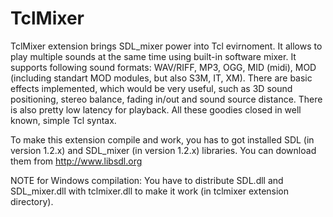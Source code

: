 # TclMixer
TclMixer extension brings SDL_mixer power into Tcl evirnoment.
It allows to play multiple sounds at the same time using built-in
software mixer. It supports following sound formats: WAV/RIFF,
MP3, OGG, MID (midi), MOD (including standart MOD modules,
but also S3M, IT, XM). There are basic effects implemented,
which would be very useful, such as 3D sound positioning,
stereo balance, fading in/out and sound source distance.
There is also pretty low latency for playback.
All these goodies closed in well known, simple Tcl syntax.

To make this extension compile and work, you has to got installed
SDL (in version 1.2.x) and SDL_mixer (in version 1.2.x) libraries.
You can download them from http://www.libsdl.org

NOTE for Windows compilation:
You have to distribute SDL.dll and SDL_mixer.dll with tclmixer.dll
to make it work (in tclmixer extension directory).
